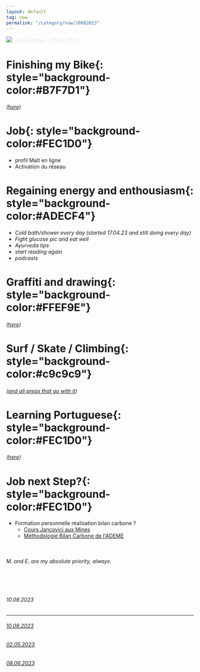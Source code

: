 ```yaml
---
layout: default
tag: now
permalink: "/category/now/10082023"
---
```


<picture>
    <source srcset="https://live.staticflickr.com/65535/53053419765_da825fdfd0_h.jpg"
            media="(min-width: 800px)">
    <img src="https://live.staticflickr.com/65535/53053419765_da825fdfd0_h.jpg"/>
</picture>
<a style='color:#e6e6e6;' class='post-meta'>_Pescadores - 23.05.2023_</a>

<!-- Style Memo
**yellow**{: style="background-color:#FFEF9E"} <br>
**pink**{: style="background-color:#FEC1D0"} <br>
**blue**{: style="background-color:#ADECF4"} <br>
**green**{: style="background-color:#B7F7D1"} <br>
**grey**{: style="background-color:#c9c9c9"} <br> -->

# **Finishing my Bike**{: style="background-color:#B7F7D1"} 
###### _([here](/writing/2023/02/28/bike_project_0.html))_

# **Job**{: style="background-color:#FEC1D0"}
- profil Malt en ligne
- Activation du réseau

# **Regaining energy and enthousiasm**{: style="background-color:#ADECF4"} <br>
- _Cold bath/shower every day (started 17.04.23 and still doing every day)_ 
- _Fight glucose pic and eat well_
- _Ayurveda tips_
- _start reading again_
- _podcasts_

# **Graffiti and drawing**{: style="background-color:#FFEF9E"} 
###### _([here](/category/tiffigra/memories))_ 

# **Surf / Skate / Climbing**{: style="background-color:#c9c9c9"} 
###### _([and all preps that go with it](/category/surf/ressources))_ 

# **Learning Portuguese**{: style="background-color:#FEC1D0"} 
###### _([here](/peripherical-brain/2019/11/01/portugues.html))_ 
 
# **Job next Step?**{: style="background-color:#FEC1D0"}
- Formation personnelle réalisation bilan carbone ?
    - [Cours Jancovici aux Mines](https://youtu.be/xgy0rW0oaFI)
    - [Méthodologie Bilan Carbone de l'ADEME](https://www.ecologie.gouv.fr/sites/default/files/methodo_BEGES_decli_07.pdf)


<br>

###### M. and E. are my absolute priority, always.

<br><br>

###### _10.08.2023_
---
###### _[10.08.2023](/category/now/10082023)_ <br>
###### _[02.05.2023](/category/now/02052023)_ <br>
###### _[08.06.2023](/category/now/08062023)_